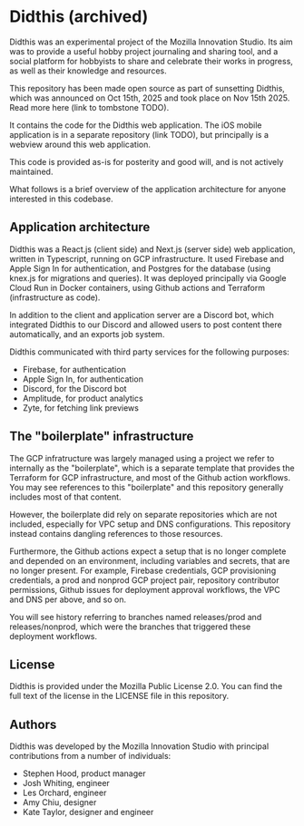 # Didthis (archived)

Didthis was an experimental project of the Mozilla Innovation Studio. Its aim
was to provide a useful hobby project journaling and sharing tool, and a social
platform for hobbyists to share and celebrate their works in progress, as well
as their knowledge and resources.

This repository has been made open source as part of sunsetting Didthis, which
was announced on Oct 15th, 2025 and took place on Nov 15th 2025. Read more
here (link to tombstone TODO).

It contains the code for the Didthis web application. The iOS mobile
application is in a separate repository (link TODO), but principally is a
webview around this web application.

This code is provided as-is for posterity and good will, and is not actively
maintained.

What follows is a brief overview of the application architecture for anyone
interested in this codebase.

## Application architecture

Didthis was a React.js (client side) and Next.js (server side) web application,
written in Typescript, running on GCP infrastructure. It used Firebase and
Apple Sign In for authentication, and Postgres for the database (using knex.js
for migrations and queries). It was deployed principally via Google Cloud Run
in Docker containers, using Github actions and Terraform (infrastructure as
code).

In addition to the client and application server are a Discord bot, which
integrated Didthis to our Discord and allowed users to post content there
automatically, and an exports job system.

Didthis communicated with third party services for the following purposes:
* Firebase, for authentication
* Apple Sign In, for authentication
* Discord, for the Discord bot
* Amplitude, for product analytics
* Zyte, for fetching link previews

## The "boilerplate" infrastructure

The GCP infratructure was largely managed using a project we refer to
internally as the "boilerplate", which is a separate template that provides the
Terraform for GCP infrastructure, and most of the Github action workflows. You
may see references to this "boilerplate" and this repository generally includes
most of that content.

However, the boilerplate did rely on separate repositories which are not
included, especially for VPC setup and DNS configurations. This repository
instead contains dangling references to those resources.

Furthermore, the Github actions expect a setup that is no longer complete and
depended on an environment, including variables and secrets, that are no longer
present. For example, Firebase credentials, GCP provisioning credentials, a
prod and nonprod GCP project pair, repository contributor permissions, Github
issues for deployment approval workflows, the VPC and DNS per above, and so on.

You will see history referring to branches named releases/prod and
releases/nonprod, which were the branches that triggered these deployment
workflows.

## License

Didthis is provided under the Mozilla Public License 2.0. You can find the full
text of the license in the LICENSE file in this repository.

## Authors

Didthis was developed by the Mozilla Innovation Studio with principal
contributions from a number of individuals:

* Stephen Hood, product manager
* Josh Whiting, engineer
* Les Orchard, engineer
* Amy Chiu, designer
* Kate Taylor, designer and engineer
